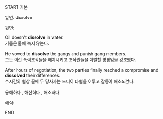START
기본

앞면:
dissolve


뒷면:
<div>Oil doesn't <strong>dissolve</strong> in water. <br></div><div><div><div>기름은 물에 녹지 않는다.</div></div></div><div><br></div><div><div>He vowed to <strong>dissolve</strong> the gangs and punish gang members. </div><div><div>그는 이런 폭력조직들을 해체시키고 조직원들을 처벌할 방침임을 강조했다.</div></div></div><div><br></div><div>After hours of negotiation, the two parties finally reached a compromise and <b>dissolved </b>their differences.<br></div><div>수시간의 협상 끝에 두 당사자는 드디어 타협을 이루고 갈등이 해소되었다.<br></div><div><br></div><div>용해하다 , 해산하다 , 해소하다</div>


해석:

END
